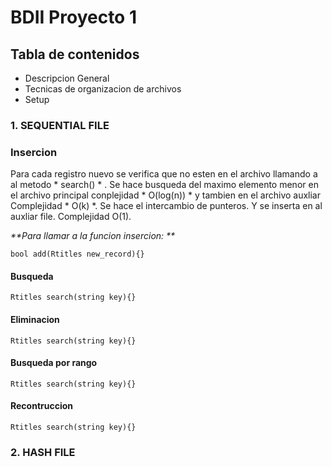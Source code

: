 # **BDII Proyecto 1** #


## **Tabla de contenidos**
* Descripcion General
* Tecnicas de organizacion de archivos
* Setup

### **1. SEQUENTIAL FILE**

### Insercion
Para cada registro nuevo se verifica que no esten en el archivo llamando a al metodo * search() * . Se hace busqueda del maximo elemento menor en el archivo principal conplejidad * O(log(n)) * y tambien en el archivo auxliar Complejidad * O(k) *. Se hace el intercambio de punteros. Y se inserta en al auxliar file. Complejidad O(1).

_**Para llamar a la funcion insercion: **_
```
bool add(Rtitles new_record){}
```


#### Busqueda
```
Rtitles search(string key){}
```


#### Eliminacion
```
Rtitles search(string key){}
```

#### Busqueda por rango
```
Rtitles search(string key){}
```


#### Recontruccion
```
Rtitles search(string key){}
```


### **2. HASH FILE**


